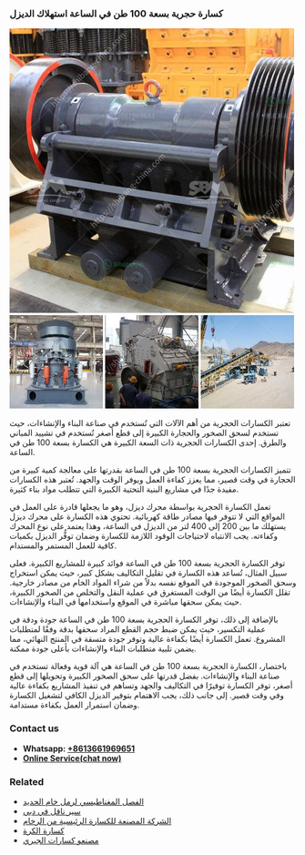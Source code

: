 <h3>كسارة حجرية بسعة 100 طن في الساعة استهلاك الديزل</h3><img src='1701853154.jpg' alt=''><p>تعتبر الكسارات الحجرية من أهم الآلات التي تُستخدم في صناعة البناء والإنشاءات، حيث تستخدم لسحق الصخور والحجارة الكبيرة إلى قطع أصغر تُستخدم في تشييد المباني والطرق. إحدى الكسارات الحجرية ذات السعة الكبيرة هي الكسارة بسعة 100 طن في الساعة.</p><p>تتميز الكسارات الحجرية بسعة 100 طن في الساعة بقدرتها على معالجة كمية كبيرة من الحجارة في وقت قصير، مما يعزز كفاءة العمل ويوفر الوقت والجهد. تُعتبر هذه الكسارات مفيدة جدًا في مشاريع البنية التحتية الكبيرة التي تتطلب مواد بناء كثيرة.</p><p>تعمل الكسارة الحجرية بواسطة محرك ديزل، وهو ما يجعلها قادرة على العمل في المواقع التي لا تتوفر فيها مصادر طاقة كهربائية. تحتوي هذه الكسارة على محرك ديزل يستهلك ما بين 200 إلى 400 لتر من الديزل في الساعة، وهذا يعتمد على نوع المحرك وكفاءته. يجب الانتباه لاحتياجات الوقود اللازمة للكسارة وضمان توفُّر الديزل بكميات كافية للعمل المستمر والمستدام.</p><p>توفر الكسارة الحجرية بسعة 100 طن في الساعة فوائد كبيرة للمشاريع الكبيرة. فعلى سبيل المثال، تُساعد هذه الكسارة في تقليل التكاليف بشكل كبير، حيث يمكن استخراج وسحق الصخور الموجودة في الموقع نفسه بدلاً من شراء المواد الخام من مصادر خارجية. تقلل الكسارة أيضًا من الوقت المستغرق في عملية النقل والتخلص من الصخور الكبيرة، حيث يمكن سحقها مباشرة في الموقع واستخدامها في البناء والإنشاءات.</p><p>بالإضافة إلى ذلك، توفر الكسارة الحجرية بسعة 100 طن في الساعة جودة ودقة في عملية التكسير، حيث يمكن ضبط حجم القطع المراد سحقها بدقة وفقًا لمتطلبات المشروع. تعمل الكسارة أيضًا بكفاءة عالية وتوفر جودة متسقة في المنتج النهائي، مما يضمن تلبية متطلبات البناء والإنشاءات بأعلى جودة ممكنة.</p><p>باختصار، الكسارة الحجرية بسعة 100 طن في الساعة هي آلة قوية وفعالة تستخدم في صناعة البناء والإنشاءات. بفضل قدرتها على سحق الصخور الكبيرة وتحويلها إلى قطع أصغر، توفر الكسارة توفيرًا في التكاليف والجهد وتساهم في تنفيذ المشاريع بكفاءة عالية وفي وقت قصير. إلى جانب ذلك، يجب الاهتمام بتوفير الديزل الكافي لتشغيل الكسارة وضمان استمرار العمل بكفاءة مستدامة.</p><h3>Contact us</h3><ul><li><strong>Whatsapp:&nbsp;<a href="https://wa.me/8613661969651">+8613661969651</a></strong></li><li><a href="https://swt.shibang-china.com/?git&amp;zhl&amp;كسارة حجرية بسعة 100 طن في الساعة استهلاك الديزل"><strong>Online Service(chat now)</strong></a></li></ul><h3>Related</h3><ul><li><a href='الفصل المغناطيسي لرمل خام الحديد.md'>الفصل المغناطيسي لرمل خام الحديد</a></li><li><a href='سير ناقل في دبي.md'>سير ناقل في دبي</a></li><li><a href='الشركة المصنعة للكسارة الرئيسية من الرخام.md'>الشركة المصنعة للكسارة الرئيسية من الرخام</a></li><li><a href='كسارة الكرة.md'>كسارة الكرة</a></li><li><a href='مصنعو كسارات الجيري.md'>مصنعو كسارات الجيري</a></li></ul>